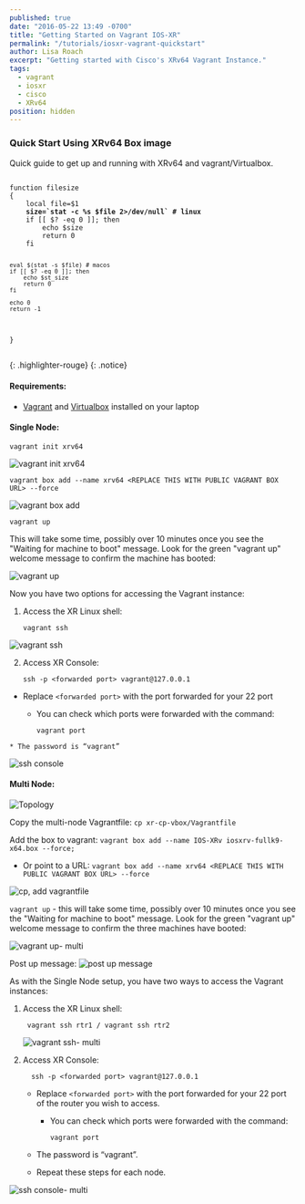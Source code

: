 ```yaml
---
published: true
date: "2016-05-22 13:49 -0700"
title: "Getting Started on Vagrant IOS-XR"
permalink: "/tutorials/iosxr-vagrant-quickstart"
author: Lisa Roach
excerpt: "Getting started with Cisco's XRv64 Vagrant Instance."
tags: 
  - vagrant
  - iosxr
  - cisco
  - XRv64
position: hidden
---
```

### Quick Start Using XRv64 Box image
Quick guide to get up and running with XRv64 and vagrant/Virtualbox.

<div>
<pre>
<code>
function filesize
{
    local file=$1
    <b>size=`stat -c %s $file 2>/dev/null` # linux</b>
    if [[ $? -eq 0 ]]; then
        echo $size
        return 0
    fi

    eval $(stat -s $file) # macos
    if [[ $? -eq 0 ]]; then
        echo $st_size
        return 0
    fi

    echo 0
    return -1
}
</code>
</pre>
</div>
{: .highlighter-rouge}
{: .notice}


#### Requirements:
- [Vagrant](https://www.vagrantup.com/) and [Virtualbox](https://www.virtualbox.org/) installed on your laptop

#### Single Node:

	vagrant init xrv64
  ![vagrant init xrv64](https://xrdocs.github.io/xrdocs-images/assets/tutorial-images/xrv64_vagrant_init.png)
   
	vagrant box add --name xrv64 <REPLACE THIS WITH PUBLIC VAGRANT BOX URL> --force
    
  ![vagrant box add](https://xrdocs.github.io/xrdocs-images/assets/tutorial-images/xrv64_vagrant_add.png)
  
	vagrant up 

This will take some time, possibly over 10 minutes once you see the "Waiting for machine to boot" message.  Look for the green "vagrant up" welcome message to confirm the machine has booted:
	
   ![vagrant up](https://xrdocs.github.io/xrdocs-images/assets/tutorial-images/xrv64_vagrant_up_s.png)
    


Now you have two options for accessing the Vagrant instance:

1. Access the XR Linux shell:
  		
       vagrant ssh

  ![vagrant ssh](https://xrdocs.github.io/xrdocs-images/assets/tutorial-images/xrv64_vagrant_ssh_s.png)

2.  Access XR Console:
 
        ssh -p <forwarded port> vagrant@127.0.0.1

   * Replace `<forwarded port>` with the port forwarded for your 22 port

      * You can check which ports were forwarded with the command:

		    vagrant port
      
    * The password is “vagrant” 
    
  ![ssh console](https://xrdocs.github.io/xrdocs-images/assets/tutorial-images/xrv64_ssh_console_s.png)

#### Multi Node:

![Topology](https://xrdocs.github.io/xrdocs-images/assets/tutorial-images/xrv64_topo_m.png)

Copy the multi-node Vagrantfile: `cp xr-cp-vbox/Vagrantfile`

Add the box to vagrant: `vagrant box add --name IOS-XRv iosxrv-fullk9-x64.box --force;`
* Or point to a URL: `vagrant box add --name xrv64 <REPLACE THIS WITH PUBLIC VAGRANT BOX URL> --force`

![cp, add vagrantfile](https://xrdocs.github.io/xrdocs-images/assets/tutorial-images/xrv64_cp_vagrantfile_m.png)


`vagrant up` - this will take some time, possibly over 10 minutes once you see the "Waiting for machine to boot" message. Look for the green "vagrant up" welcome message to confirm the three machines have booted:
	
   ![vagrant up- multi](https://xrdocs.github.io/xrdocs-images/assets/tutorial-images/xrv64_vagrant_up_m.png)
   
 Post up message:
   ![post up message](https://xrdocs.github.io/xrdocs-images/assets/tutorial-images/xrv64_post_up_m.png)


As with the Single Node setup, you have two ways to access the Vagrant instances:

1. Access the XR Linux shell:

		vagrant ssh rtr1 / vagrant ssh rtr2
        
   ![vagrant ssh- multi](https://xrdocs.github.io/xrdocs-images/assets/tutorial-images/xrv64_vagrant_ssh_1_m.png)

2. Access XR Console:

         ssh -p <forwarded port> vagrant@127.0.0.1

   * Replace `<forwarded port>` with the port forwarded for your 22 port of the router you wish to access.

      * You can check which ports were forwarded with the command:

		    vagrant port
      
    * The password is “vagrant”.

   * Repeat these steps for each node.
   
 ![ssh console- multi](https://xrdocs.github.io/xrdocs-images/assets/tutorial-images/xrv64_ssh_console_m.png)
